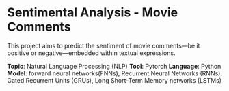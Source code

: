 # Sentimental Analysis - Movie Comments
This project aims to predict the sentiment of movie comments—be it positive or negative—embedded within textual expressions. 


**Topic**: Natural Language Processing (NLP) 
**Tool**: Pytorch
**Language**: Python
**Model**:  forward neural networks(FNNs), Recurrent Neural Networks (RNNs), Gated Recurrent Units (GRUs), Long Short-Term Memory networks (LSTMs)
